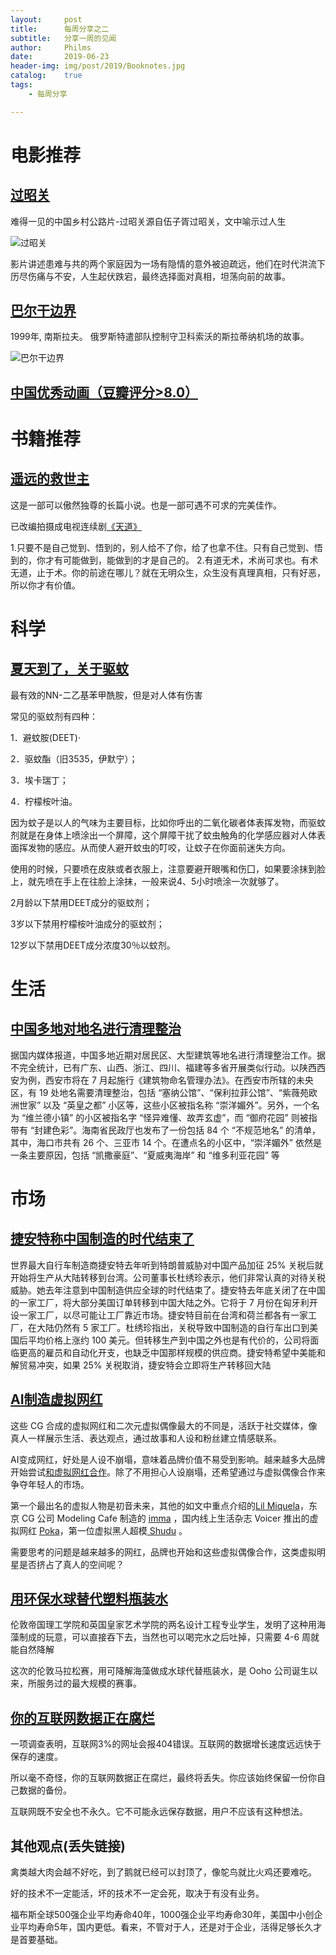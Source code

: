 ```yaml
---
layout:     post
title:      每周分享之二
subtitle:   分享一周的见闻
author:     Philms
date:       2019-06-23
header-img: img/post/2019/Booknotes.jpg
catalog: 	true
tags:
    - 每周分享 

---
```


# 电影推荐

## [过昭关](https://movie.douban.com/subject/30206431/) 

难得一见的中国乡村公路片-过昭关源自伍子胥过昭关，文中喻示过人生

![过昭关](https://img1.doubanio.com/view/photo/s_ratio_poster/public/p2556430298.jpg)

影片讲述患难与共的两个家庭因为一场有隐情的意外被迫疏远，他们在时代洪流下历尽伤痛与不安，人生起伏跌宕，最终选择面对真相，坦荡向前的故事。

## [巴尔干边界](https://movie.douban.com/subject/30391372/) 

1999年, 南斯拉夫。 俄罗斯特遣部队控制守卫科索沃的斯拉蒂纳机场的故事。

![巴尔干边界](https://img3.doubanio.com/view/photo/s_ratio_poster/public/p2548930005.jpg)



## [中国优秀动画（豆瓣评分>8.0）](https://www.douban.com/doulist/453773/)

# 书籍推荐

## [遥远的救世主](https://book.douban.com/subject/1322455/)

这是一部可以傲然独尊的长篇小说。也是一部可遇不可求的完美佳作。

已改编拍摄成电视连续剧[《天道》](https://movie.douban.com/subject/2347485/?suggest=%E5%A4%A9%E9%81%93)

1.只要不是自己觉到、悟到的，别人给不了你，给了也拿不住。只有自己觉到、悟到的，你才有可能做到，能做到的才是自己的。
2.有道无术，术尚可求也。有术无道，止于术。你的前途在哪儿？就在无明众生，众生没有真理真相，只有好恶，所以你才有价值。

# 科学

## [夏天到了，关于驱蚊](https://www.zhihu.com/question/21439242)

最有效的NN-二乙基苯甲酰胺，但是对人体有伤害

常见的驱蚊剂有四种：

1．避蚊胺(DEET)·

2．驱蚊酯（旧3535，伊默宁）；

3．埃卡瑞丁；

4．柠檬桉叶油。

因为蚊子是以人的气味为主要目标，比如你呼出的二氧化碳者体表挥发物，而驱蚊剂就是在身体上喷涂出一个屏障，这个屏障干扰了蚊虫触角的化学感应器对人体表面挥发物的感应。从而使人避开蚊虫的叮咬，让蚊子在你面前迷失方向。

使用的时候，只要喷在皮肤或者衣服上，注意要避开眼嘴和伤囗，如果要涂抹到脸上，就先喷在手上在往脸上涂抹，一般来说4、5小时喷涂一次就够了。

2月龄以下禁用DEET成分的驱蚊剂；

3岁以下禁用柠檬桉叶油成分的驱蚊剂；

12岁以下禁用DEET成分浓度30％以蚊剂。



# 生活

## [中国多地对地名进行清理整治](https://www.solidot.org/story?sid=61047)

据国内媒体报道，中国多地近期对居民区、大型建筑等地名进行清理整治工作。据不完全统计，已有广东、山西、浙江、四川、福建等多省开展类似行动。以陕西西安为例，西安市将在 7 月起施行《建筑物命名管理办法》。在西安市所辖的未央区，有 19 处地名需要清理整治，包括 “塞纳公馆”、“保利拉菲公馆”、“紫薇苑欧洲世家” 以及 “英皇之都” 小区等，这些小区被指名称 “崇洋媚外”。另外，一个名为 “维兰德小镇” 的小区被指名字 “怪异难懂、故弄玄虚”，而 “御府花园” 则被指带有 “封建色彩”。海南省民政厅也发布了一份包括 84 个 “不规范地名” 的清单，其中，海口市共有 26 个、三亚市 14 个。在遭点名的小区中，“崇洋媚外” 依然是一条主要原因，包括 “凯撒豪庭”、“夏威夷海岸” 和 “维多利亚花园” 等


# 市场

## [捷安特称中国制造的时代结束了](https://www.solidot.org/story?sid=61022)

世界最大自行车制造商捷安特去年听到特朗普威胁对中国产品加征 25% 关税后就开始将生产从大陆转移到台湾。公司董事长杜绣珍表示，他们非常认真的对待关税威胁。她去年注意到中国制造供应全球的时代结束了。捷安特去年底关闭了在中国的一家工厂，将大部分美国订单转移到中国大陆之外。它将于 7 月份在匈牙利开设一家工厂，以尽可能让工厂靠近市场。捷安特目前在台湾和荷兰都各有一家工厂，在大陆仍然有 5 家工厂。杜绣珍指出，关税导致中国制造的自行车出口到美国后平均价格上涨约 100 美元。但转移生产到中国之外也是有代价的，公司将面临更高的雇员和自动化开支，也缺乏中国那样规模的供应商。捷安特希望中美能和解贸易冲突，如果 25% 关税取消，捷安特会立即将生产转移回大陆

## [AI制造虚拟网红](https://www.ifanr.com/1224321?utm_source=rss&utm_medium=rss&utm_campaign=)

这些 CG 合成的虚拟网红和二次元虚拟偶像最大的不同是，活跃于社交媒体，像真人一样展示生活、表达观点，通过故事和人设和粉丝建立情感联系。

AI变成网红，好处是人设不崩塌，意味着品牌价值不易受到影响。越来越多大品牌开始尝试[和虚拟网红合作](https://www.ifanr.com/885782)。除了不用担心人设崩塌，还希望通过与虚拟偶像合作来争夺年轻人的市场。

第一个最出名的虚拟人物是初音未来，其他的如文中重点介绍的[Lil Miquela](https://www.instagram.com/lilmiquela/)，东京 CG 公司 Modeling Cafe 制造的 [imma](https://www.instagram.com/imma.gram/) ，国内线上生活杂志 Voicer 推出的虚拟网红 [Poka](http://www.voicer.me/archives/84691)，第一位虚拟黑人超模[ Shudu](https://www.instagram.com/shudu.gram/?utm_source=ig_embed) 。

需要思考的问题是越来越多的网红，品牌也开始和这些虚拟偶像合作，这类虚拟明星是否挤占了真人的空间呢？

## [用环保水球替代塑料瓶装水](http://www.ixiqi.com/archives/118235)

伦敦帝国理工学院和英国皇家艺术学院的两名设计工程专业学生，发明了这种用海藻制成的玩意，可以直接吞下去，当然也可以喝完水之后吐掉，只需要 4-6 周就能自然降解

这次的伦敦马拉松赛，用可降解海藻做成水球代替瓶装水，是 Ooho 公司诞生以来，所服务过的最大规模的赛事。

## [你的互联网数据正在腐烂](https://theconversation.com/your-internet-data-is-rotting-115891)

一项调查表明，互联网3%的网址会报404错误。互联网的数据增长速度远远快于保存的速度。

所以毫不奇怪，你的互联网数据正在腐烂，最终将丢失。你应该始终保留一份你自己数据的备份。

互联网既不安全也不永久。它不可能永远保存数据，用户不应该有这种想法。

## 其他观点(丢失链接)

禽类越大肉会越不好吃，到了鹅就已经可以封顶了，像鸵鸟就比火鸡还要难吃。 

好的技术不一定能活，坏的技术不一定会死，取决于有没有业务。 

福布斯全球500强企业平均寿命40年，1000强企业平均寿命30年，美国中小创企业平均寿命5年，国内更低。看来，不管对于人，还是对于企业，活得足够长久才是首要基础。